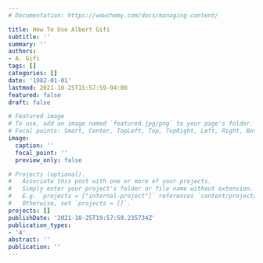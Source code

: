 ```yaml
---
# Documentation: https://wowchemy.com/docs/managing-content/

title: How To Use Albert Gifi
subtitle: ''
summary: ''
authors:
- A. Gifi
tags: []
categories: []
date: '1982-01-01'
lastmod: 2021-10-25T15:57:59-04:00
featured: false
draft: false

# Featured image
# To use, add an image named `featured.jpg/png` to your page's folder.
# Focal points: Smart, Center, TopLeft, Top, TopRight, Left, Right, BottomLeft, Bottom, BottomRight.
image:
  caption: ''
  focal_point: ''
  preview_only: false

# Projects (optional).
#   Associate this post with one or more of your projects.
#   Simply enter your project's folder or file name without extension.
#   E.g. `projects = ["internal-project"]` references `content/project/deep-learning/index.md`.
#   Otherwise, set `projects = []`.
projects: []
publishDate: '2021-10-25T19:57:59.235734Z'
publication_types:
- '4'
abstract: ''
publication: ''
---
```

